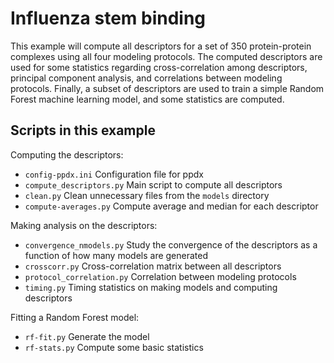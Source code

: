 
Influenza stem binding
======================

This example will compute all descriptors for a set of 350 protein-protein
complexes using all four modeling protocols.  The computed descriptors are used
for some statistics regarding cross-correlation among descriptors, principal
component analysis, and correlations between modeling protocols.  Finally, a
subset of descriptors are used to train a simple Random Forest machine learning
model, and some statistics are computed.

Scripts in this example
-----------------------

Computing the descriptors:
 - `config-ppdx.ini` Configuration file for ppdx
 - `compute_descriptors.py` Main script to compute all descriptors
 - `clean.py` Clean unnecessary files from the `models` directory
 - `compute-averages.py` Compute average and median for each descriptor

Making analysis on the descriptors:
 - `convergence_nmodels.py` Study the convergence of the descriptors as a function of how many models are generated
 - `crosscorr.py` Cross-correlation matrix between all descriptors
 - `protocol_correlation.py` Correlation between modeling protocols
 - `timing.py` Timing statistics on making models and computing descriptors

Fitting a Random Forest model:
 - `rf-fit.py` Generate the model
 - `rf-stats.py` Compute some basic statistics

